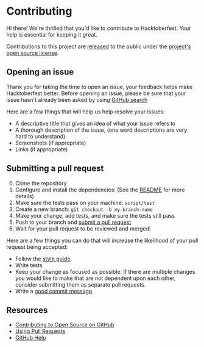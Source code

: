# Contributing

[pr]: https://github.com/raise-dev/hacktoberfest/compare
[style]: https://github.com/bbatsov/ruby-style-guide

Hi there! We're thrilled that you'd like to contribute to Hacktoberfest. Your help is essential for keeping it great.

Contributions to this project are [released](https://help.github.com/articles/github-terms-of-service/#6-contributions-under-repository-license) to the public under the [project's open source license](LICENSE).

## Opening an issue

Thank you for taking the time to open an issue, your feedback helps make Hacktoberfest better.
Before opening an issue, please be sure that your issue hasn't already been asked by using [GitHub search](https://help.github.com/articles/searching-issues/)

Here are a few things that will help us help resolve your issues:

- A descriptive title that gives an idea of what your issue refers to
- A thorough description of the issue, (one word descriptions are very hard to understand)
- Screenshots (if appropriate)
- Links (if appropriate)

## Submitting a pull request

0. Clone the repository
0. Configure and install the dependencies: (See the [README](README.md) for more details)
0. Make sure the tests pass on your machine: `script/test`
0. Create a new branch: `git checkout -b my-branch-name`
0. Make your change, add tests, and make sure the tests still pass
0. Push to your branch and [submit a pull request][pr]
0. Wait for your pull request to be reviewed and merged!

Here are a few things you can do that will increase the likelihood of your pull request being accepted:

- Follow the [style guide][style].
- Write tests.
- Keep your change as focused as possible. If there are multiple changes you would like to make that are not dependent upon each other, consider submitting them as separate pull requests.
- Write a [good commit message](http://tbaggery.com/2008/04/19/a-note-about-git-commit-messages.html).

## Resources

- [Contributing to Open Source on GitHub](https://guides.github.com/activities/contributing-to-open-source/)
- [Using Pull Requests](https://help.github.com/articles/using-pull-requests/)
- [GitHub Help](https://help.github.com)
